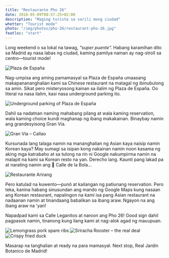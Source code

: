 ```yaml
---
title: "Restaurante Pho 26"
date: 2018-05-09T08:57:25+02:00
description: "Maging turista sa sarili mong ciudad"
whetter: "Tourist mode"
photo: "/img/photos/pho-26/restaurant-pho-26.jpg"
featloc: "start"
---
```

Long weekend o sa lokal na tawag, *"super puente".* Habang karamihan dito sa Madrid ay nasa labas ng ciudad, kaming pamilya naman ay nag-stroll sa centro—tourist mode!

![Plaza de España](/img/photos/pho-26/fountain-pza-españa.jpg)

Nag-umpisa ang aming pamamasyal sa Plaza de España umaasang makapanananghalian kami sa Chinese restaurant na matagal ng ibinubulong sa amin. Sikat pero misteryosong kainan sa ilalim ng Plaza de España. Oo literal na nasa ilalim, kasi nasa underground parking ito.

![Underground parking of Plaza de España](/img/photos/pho-26/underground-pza-spain.jpg)

Dahil sa nadatnan naming mahabang pilang at wala kaming reservation, wala kaming choice kundi maghanap ng ibang makakainan. Binaybay namin ang grandesyisong Gran Vía.

![Gran Vía – Callao](/img/photos/pho-26/gran-via-callao.jpg)

Kursunada lang talaga namin na mananghalian ng Asian kaya naisip namin Korean kaya? May sumagi sa isipan kong nakainan namin noon kasama ng aking mga katrabaho at sa tulong na rin ni Google nakumpirma namin na malapit na kami sa Korean resto na yan. Derecho lang. Kaunti pang lakad pa at narating namin ang 📍 Calle de la Bola...

![Restaurante Arirang](/img/photos/pho-26/restaurante-arirang.jpg)

Pero katulad na kuwento—punô at kailangan ng patiunang reservation. Pero teka, kanina habang sinusundan ang mando ng Google Maps kung nasaan ang Korean restaurant, napalingon na kami isa pang Asian restaurant na nadaanan namin at tinandaang babalikan sa ibang araw. Ngayon na ang ibang araw na 'yan!

Napadpad kami sa Calle Leganitos at naroon ang Pho 26! Good sign dahil pagpasok namin, tinanong kung ilang kami at nag-alok agad ng mauupuan.

![Lemongrass pork spare ribs](/img/photos/pho-26/pork-ribs-lemongrass.jpg)
![Sriracha Rooster – the real deal](/img/photos/pho-26/sriracha-rooster.jpg)
![Crispy fried duck](/img/photos/pho-26/fried-duck.jpg)

Masarap na tanghalian at ready na para mamasyal. Next stop, Real Jardín Botanico de Madrid!
